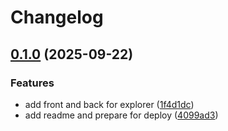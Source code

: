 # Changelog

## [0.1.0](https://github.com/prxs-ai/praxis-explorer/compare/v0.1.0...v0.1.0) (2025-09-22)


### Features

* add front and back for explorer ([1f4d1dc](https://github.com/prxs-ai/praxis-explorer/commit/1f4d1dc3ec6495f0bf7308926f9dbd7254731d7f))
* add readme and prepare for deploy ([4099ad3](https://github.com/prxs-ai/praxis-explorer/commit/4099ad30145cc5064741e7c16a12860308a1bc17))
